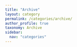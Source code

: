 ```yaml
---
title: "Archive"
layout: category
permalink: /categories/archive/
author_profile: true
taxonomy: Archive
sidebar:
  nav: "categories"
---
```


